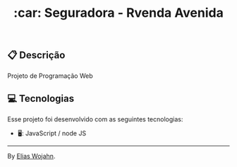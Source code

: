 <h1 align="center">
  :car: Seguradora - Rvenda Avenida
</h1>
<br>

## :clipboard: Descrição

Projeto de Programação Web

## 💻 Tecnologias

Esse projeto foi desenvolvido com as seguintes tecnologias:
- 🖥️: JavaScript / node JS

---
By [Elias Wojahn](https://github.com/eli-wojahn).



